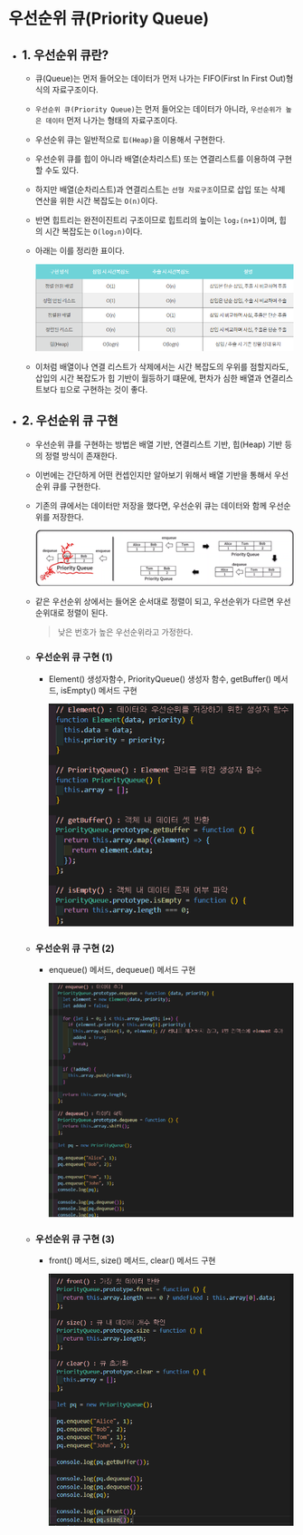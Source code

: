 # 우선순위 큐(Priority Queue)

- ## 1. 우선순위 큐란?

  - 큐(Queue)는 먼저 들어오는 데이터가 먼저 나가는 FIFO(First In First Out)형식의 자료구조이다.

  - `우선순위 큐(Priority Queue)`는 먼저 들어오는 데이터가 아니라, `우선순위가 높은 데이터` 먼저 나가는 형태의 자료구조이다.

  - 우선순위 큐는 일반적으로 `힙(Heap)`을 이용해서 구현한다.

  - 우선순위 큐를 힙이 아니라 배열(순차리스트) 또는 연결리스트를 이용하여 구현할 수도 있다.

  - 하지만 배열(순차리스트)과 연결리스트는 `선형 자료구조`이므로 삽입 또는 삭제 연산을 위한 시간 복잡도는 `O(n)`이다.

  - 반면 힙트리는 완전이진트리 구조이므로 힙트리의 높이는 `log₂(n+1)`이며, 힙의 시간 복잡도는 `O(log₂n)`이다.

  - 아래는 이를 정리한 표이다.

    ![우선순위큐](/image/우선순위큐.png)

  - 이처럼 배열이나 연결 리스트가 삭제에서는 시간 복잡도의 우위를 점할지라도, 삽입의 시간 복잡도가 힙 기반이 월등하기 떄문에, 편차가 심한 배열과 연결리스트보다 `힙`으로 구현하는 것이 좋다.

- ## 2. 우선순위 큐 구현

  - 우선순위 큐를 구현하는 방법은 배열 기반, 연결리스트 기반, 힙(Heap) 기반 등의 정렬 방식이 존재한다.

  - 이번에는 간단하게 어떤 컨셉인지만 알아보기 위해서 배열 기반을 통해서 우선순위 큐를 구현한다.

  - 기존의 큐에서는 데이터만 저장을 했다면, 우선순위 큐는 데이터와 함께 우선순위를 저장한다.

    ![우선순위큐](/image/우선순위큐2.png)

  - 같은 우선순위 상에서는 들어온 순서대로 정렬이 되고, 우선순위가 다르면 우선순위대로 정렬이 된다.

    > 낮은 번호가 높은 우선순위라고 가정한다.

  - ### 우선순위 큐 구현 (1)

    - Element() 생성자함수, PriorityQueue() 생성자 함수, getBuffer() 메서드, isEmpty() 메서드 구현

      ![우선순위큐](/image/우선순위큐3.png)

  - ### 우선순위 큐 구현 (2)

    - enqueue() 메서드, dequeue() 메서드 구현

      ![우선순위큐](/image/우선순위큐4.png)

  - ### 우선순위 큐 구현 (3)

    - front() 메서드, size() 메서드, clear() 메서드 구현

      ![우선순위큐](/image/우선순위큐5.png)
